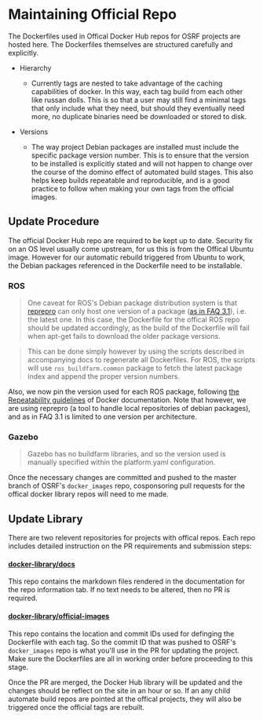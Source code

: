 # Maintaining Official Repo

The Dockerfiles used in Offical Docker Hub repos for OSRF projects are hosted here. The Dockerfiles themselves are structured carefully and explicitly.

* Hierarchy
   * Currently tags are nested to take advantage of the caching capabilities of docker. In this way, each tag build from each other like russan dolls. This is so that a user may still find a minimal tags that only include what they need, but should they eventually need more, no duplicate binaries need be downloaded or stored to disk.

* Versions
   * The way project Debian packages are installed must include the specific package version number. This is to ensure that the version to be installed is explicitly stated and will not happen to change over the course of the domino effect of automated build stages. This also helps keep builds repeatable and reproducible, and is a good practice to follow when making your own tags from the official images.

## Update Procedure
The official Docker Hub repo are required to be kept up to date. Security fix on an OS level usually come upstream, for us this is from the Offical Ubuntu image. However for our automatic rebuild triggered from Ubuntu to work, the Debian packages referenced in the Dockerfile need to be installable.

### ROS
> One caveat for ROS's Debian package distribution system is that [reprepro](http://mirrorer.alioth.debian.org/) can only host one version of a package ([as in FAQ 3.1](http://anonscm.debian.org/gitweb/?p=mirrorer/reprepro.git;a=blob_plain;hb=HEAD;f=docs/FAQ)), i.e. the latest one. In this case, the Dockerfile for the offical ROS repo should be updated accordingly, as the build of the Dockerfile will fail when apt-get fails to download the older package versions.

> This can be done simply however by using the scripts described in accompanying docs to regenerate all Dockerfiles. For ROS, the scripts will use `ros_buildfarm.common` package to fetch the latest package index and append the proper version numbers.

Also, we now pin the version used for each ROS package, following [the Repeatability guidelines](https://github.com/docker-library/official-images#repeatability) of Docker documentation. Note that however, we are using reprepro (a tool to handle local repositories of debian packages), and as in FAQ 3.1 is limited to one version per architecture.

### Gazebo
> Gazebo has no buildfarm libraries, and so the version used is manually specified within the platform.yaml configuration.

Once the necessary changes are committed and pushed to the master branch of OSRF's `docker_images` repo, cosponsoring pull requests for the offical docker library repos will need to me made.

## Update Library
There are two relevent repositories for projects with offical repos. Each repo includes detailed instruction on the PR requirements and submission steps:

#### [docker-library/docs](https://github.com/docker-library/docs)
This repo contains the markdown files rendered in the documentation for the repo information tab. If no text needs to be altered, then no PR is required.

#### [docker-library/official-images](https://github.com/docker-library/official-images)
This repo contains the location and commit IDs used for definging the Dockerfile with each tag. So the commit ID that was pushed to OSRF's `docker_images` repo is what you'll use in the PR for updating the project. Make sure the Dockerfiles are all in working order before proceeding to this stage.

Once the PR are merged, the Docker Hub library will be updated and the changes should be reflect on the site in an hour or so. If an any child automate build repos are pointed at the offical projects, they will also be triggered once the official tags are rebuilt.
